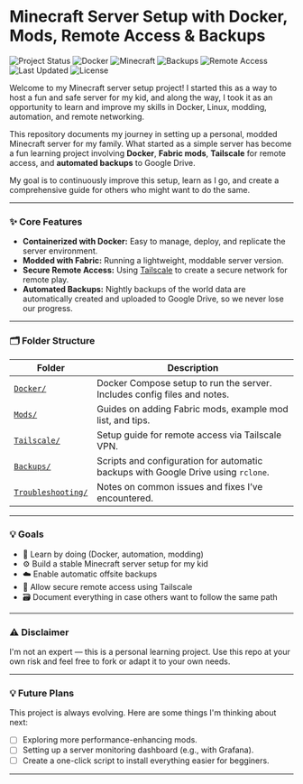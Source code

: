 # Minecraft Server Setup with Docker, Mods, Remote Access & Backups

![Project Status](https://img.shields.io/badge/status-learning-informational)
![Docker](https://img.shields.io/badge/docker-ready-blue?logo=docker)
![Minecraft](https://img.shields.io/badge/Minecraft%20mod%20loader-fabric-blueviolet)
![Backups](https://img.shields.io/badge/backup-automated-success)
![Remote Access](https://img.shields.io/badge/remote%20access-tailscale-blue?logo=tailscale)
![Last Updated](https://img.shields.io/github/last-commit/ulen7/Minecraft_Ulen)
![License](https://img.shields.io/badge/license-MIT-green)

Welcome to my Minecraft server setup project! I started this as a way to host a fun and safe server for my kid, and along the way, I took it as an opportunity to learn and improve my skills in Docker, Linux, modding, automation, and remote networking.

This repository documents my journey in setting up a personal, modded Minecraft server for my family. What started as a simple server has become a fun learning project involving **Docker**, **Fabric mods**, **Tailscale** for remote access, and **automated backups** to Google Drive.

My goal is to continuously improve this setup, learn as I go, and create a comprehensive guide for others who might want to do the same.

---
### ✨ Core Features

* **Containerized with Docker:** Easy to manage, deploy, and replicate the server environment.
* **Modded with Fabric:** Running a lightweight, moddable server version.
* **Secure Remote Access:** Using [Tailscale](https://tailscale.com/) to create a secure network for remote play.
* **Automated Backups:** Nightly backups of the world data are automatically created and uploaded to Google Drive, so we never lose our progress.
---

### 🗂 Folder Structure

| Folder | Description |
|--------|-------------|
| [`Docker/`](./Docker) | Docker Compose setup to run the server. Includes config files and notes. |
| [`Mods/`](./Mods) | Guides on adding Fabric mods, example mod list, and tips. |
| [`Tailscale/`](./Tailscale) | Setup guide for remote access via Tailscale VPN. |
| [`Backups/`](./Backups) | Scripts and configuration for automatic backups with Google Drive using `rclone`. |
| [`Troubleshooting/`](./Troubleshooting) | Notes on common issues and fixes I’ve encountered. |

---

### 💡 Goals

- 🧠 Learn by doing (Docker, automation, modding)
- ⚙️ Build a stable Minecraft server setup for my kid
- ☁️ Enable automatic offsite backups
- 🔐 Allow secure remote access using Tailscale
- 🗃️ Document everything in case others want to follow the same path

---

### ⚠️ Disclaimer

I'm not an expert — this is a personal learning project. Use this repo at your own risk and feel free to fork or adapt it to your own needs.

---

### 💡 Future Plans

This project is always evolving. Here are some things I'm thinking about next:

- [ ] Exploring more performance-enhancing mods.
- [ ] Setting up a server monitoring dashboard (e.g., with Grafana).
- [ ] Create a one-click script to install everything easier for begginers.

---
